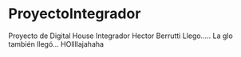 # ProyectoIntegrador
Proyecto de Digital House Integrador
Hector Berrutti Llego.....
La glo también llegó...
HOllllajahaha
